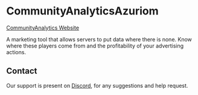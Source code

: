 # CommunityAnalyticsAzuriom

[CommunityAnalytics Website]([https://communityanalytics.net/](https://communityanalytics.net/l/azuriom))

A marketing tool that allows servers to put data where there is none. 
Know where these players come from and the profitability of your advertising actions.

## Contact
Our support is present on [Discord](https://communityanalytics.net/l/azuriom-discord), for any suggestions and help request.
